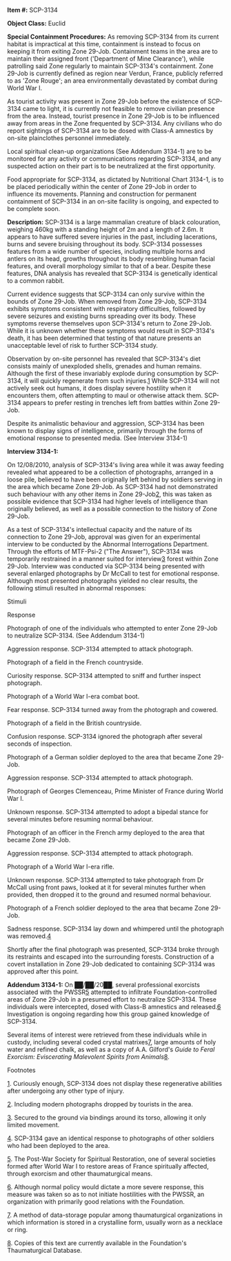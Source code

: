 **Item #:** SCP-3134

**Object Class:** Euclid

**Special Containment Procedures:** As removing SCP-3134 from its current habitat is impractical at this time, containment is instead to focus on keeping it from exiting Zone 29-Job. Containment teams in the area are to maintain their assigned front ('Department of Mine Clearance'), while patrolling said Zone regularly to maintain SCP-3134's containment. Zone 29-Job is currently defined as region near Verdun, France, publicly referred to as 'Zone Rouge'; an area environmentally devastated by combat during World War I.

As tourist activity was present in Zone 29-Job before the existence of SCP-3134 came to light, it is currently not feasible to remove civilian presence from the area. Instead, tourist presence in Zone 29-Job is to be influenced away from areas in the Zone frequented by SCP-3134. Any civilians who do report sightings of SCP-3134 are to be dosed with Class-A amnestics by on-site plainclothes personnel immediately.

Local spiritual clean-up organizations (See Addendum 3134-1) are to be monitored for any activity or communications regarding SCP-3134, and any suspected action on their part is to be neutralized at the first opportunity.

Food appropriate for SCP-3134, as dictated by Nutritional Chart 3134-1, is to be placed periodically within the center of Zone 29-Job in order to influence its movements. Planning and construction for permanent containment of SCP-3134 in an on-site facility is ongoing, and expected to be complete soon.

**Description:** SCP-3134 is a large mammalian creature of black colouration, weighing 460kg with a standing height of 2m and a length of 2.6m. It appears to have suffered severe injuries in the past, including lacerations, burns and severe bruising throughout its body. SCP-3134 possesses features from a wide number of species, including multiple horns and antlers on its head, growths throughout its body resembling human facial features, and overall morphology similar to that of a bear. Despite these features, DNA analysis has revealed that SCP-3134 is genetically identical to a common rabbit.

Current evidence suggests that SCP-3134 can only survive within the bounds of Zone 29-Job. When removed from Zone 29-Job, SCP-3134 exhibits symptoms consistent with respiratory difficulties, followed by severe seizures and existing burns spreading over its body. These symptoms reverse themselves upon SCP-3134's return to Zone 29-Job. While it is unknown whether these symptoms would result in SCP-3134's death, it has been determined that testing of that nature presents an unacceptable level of risk to further SCP-3134 study.

Observation by on-site personnel has revealed that SCP-3134's diet consists mainly of unexploded shells, grenades and human remains. Although the first of these invariably explode during consumption by SCP-3134, it will quickly regenerate from such injuries.[1](javascript:;) While SCP-3134 will not actively seek out humans, it does display severe hostility when it encounters them, often attempting to maul or otherwise attack them. SCP-3134 appears to prefer resting in trenches left from battles within Zone 29-Job.

Despite its animalistic behaviour and aggression, SCP-3134 has been known to display signs of intelligence, primarily through the forms of emotional response to presented media. (See Interview 3134-1)

**Interview 3134-1:**

On 12/08/2010, analysis of SCP-3134's living area while it was away feeding revealed what appeared to be a collection of photographs, arranged in a loose pile, believed to have been originally left behind by soldiers serving in the area which became Zone 29-Job. As SCP-3134 had not demonstrated such behaviour with any other items in Zone 29-Job[2](javascript:;), this was taken as possible evidence that SCP-3134 had higher levels of intelligence than originally believed, as well as a possible connection to the history of Zone 29-Job.

As a test of SCP-3134's intellectual capacity and the nature of its connection to Zone 29-Job, approval was given for an experimental interview to be conducted by the Abnormal Interrogations Department. Through the efforts of MTF-Psi-2 ("The Answer"), SCP-3134 was temporarily restrained in a manner suited for interview[3](javascript:;) forest within Zone 29-Job. Interview was conducted via SCP-3134 being presented with several enlarged photographs by Dr McCall to test for emotional response. Although most presented photographs yielded no clear results, the following stimuli resulted in abnormal responses:

Stimuli

Response

Photograph of one of the individuals who attempted to enter Zone 29-Job to neutralize SCP-3134. (See Addendum 3134-1)

Aggression response. SCP-3134 attempted to attack photograph.

Photograph of a field in the French countryside.

Curiosity response. SCP-3134 attempted to sniff and further inspect photograph.

Photograph of a World War I-era combat boot.

Fear response. SCP-3134 turned away from the photograph and cowered.

Photograph of a field in the British countryside.

Confusion response. SCP-3134 ignored the photograph after several seconds of inspection.

Photograph of a German soldier deployed to the area that became Zone 29-Job.

Aggression response. SCP-3134 attempted to attack photograph.

Photograph of Georges Clemenceau, Prime Minister of France during World War I.

Unknown response. SCP-3134 attempted to adopt a bipedal stance for several minutes before resuming normal behaviour.

Photograph of an officer in the French army deployed to the area that became Zone 29-Job.

Aggression response. SCP-3134 attempted to attack photograph.

Photograph of a World War I-era rifle.

Unknown response. SCP-3134 attempted to take photograph from Dr McCall using front paws, looked at it for several minutes further when provided, then dropped it to the ground and resumed normal behaviour.

Photograph of a French soldier deployed to the area that became Zone 29-Job.

Sadness response. SCP-3134 lay down and whimpered until the photograph was removed.[4](javascript:;)

Shortly after the final photograph was presented, SCP-3134 broke through its restraints and escaped into the surrounding forests. Construction of a covert installation in Zone 29-Job dedicated to containing SCP-3134 was approved after this point.

**Addendum 3134-1:** On ██/██/20██, several professional exorcists associated with the PWSSR[5](javascript:;) attempted to infiltrate Foundation-controlled areas of Zone 29-Job in a presumed effort to neutralize SCP-3134. These individuals were intercepted, dosed with Class-B amnestics and released.[6](javascript:;) Investigation is ongoing regarding how this group gained knowledge of SCP-3134.

Several items of interest were retrieved from these individuals while in custody, including several coded crystal matrixes[7](javascript:;), large amounts of holy water and refined chalk, as well as a copy of A.A. Gilford's _Guide to Feral Exorcism: Eviscerating Malevolent Spirits from Animals_[8](javascript:;).

Footnotes

[1](javascript:;). Curiously enough, SCP-3134 does not display these regenerative abilities after undergoing any other type of injury.

[2](javascript:;). Including modern photographs dropped by tourists in the area.

[3](javascript:;). Secured to the ground via bindings around its torso, allowing it only limited movement.

[4](javascript:;). SCP-3134 gave an identical response to photographs of other soldiers who had been deployed to the area.

[5](javascript:;). The Post-War Society for Spiritual Restoration, one of several societies formed after World War I to restore areas of France spiritually affected, through exorcism and other thaumaturgical means.

[6](javascript:;). Although normal policy would dictate a more severe response, this measure was taken so as to not initiate hostilities with the PWSSR, an organization with primarily good relations with the Foundation.

[7](javascript:;). A method of data-storage popular among thaumaturgical organizations in which information is stored in a crystalline form, usually worn as a necklace or ring.

[8](javascript:;). Copies of this text are currently available in the Foundation's Thaumaturgical Database.